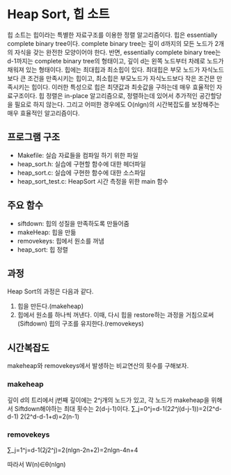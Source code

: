 # Heap Sort, 힙 소트
힙 소트는 힙이라는 특별한 자료구조를 이용한 정렬 알고리즘이다. 힙은 essentially complete binary tree이다. complete binary tree는 깊이 d까지의 모든 노드가 2개의 자식을 갖는 완전한 모양이어야 한다. 반면, essentially complete binary tree는 d-1까지는 complete binary tree의 형태이고, 깊이 d는 왼쪽 노드부터 차례로 노드가 채워져 있는 형태이다.
힙에는 최대힙과 최소힙이 있다. 최대힙은 부모 노드가 자식노드보다 큰 조건을 만족시키는 힙이고, 최소힙은 부모노드가 자식노드보다 작은 조건믄 만족시키는 힙이다. 이러한 특성으로 힙은 최댓값과 최솟값을 구하는데 매우 효율적인 자료구조이다.
힙 정렬은 in-place 알고리즘으로, 정렬하는데 있어서 추가적인 공간할당을 필요로 하지 않는다. 그리고 어떠한 경우에도 O(nlgn)의 시간복잡도를 보장해주는 매우 효율적인 알고리즘이다.

## 프로그램 구조
- Makefile: 실습 자료들을 컴파일 하기 위한 파일
- heap_sort.h: 실습에 구현할 함수에 대한 헤더파일
- heap_sort.c: 실습에 구현한 함수에 대한 소스파일
- heap_sort_test.c: HeapSort 시간 측정을 위한 main 함수

## 주요 함수
- siftdown: 힙의 성질을 만족하도록 만들어줌
- makeHeap: 힙을 만듦
- removekeys: 힙에서 원소를 꺼냄
- heap_sort: 힙 정렬

## 과정
Heap Sort의 과정은 다음과 같다.
1. 힙을 만든다.(makeheap)
2. 힙에서 원소를 하나씩 꺼낸다. 이때, 다시 힙을 restore하는 과정을 거침으로써(Siftdown) 힙의 구조를 유지한다.(removekeys)

## 시간복잡도
makeheap와 removekeys에서 발생하는 비교연산의 횟수를 구해보자.
### makeheap
깊이 d의 트리에서 j번째 깊이에는 2^j개의 노드가 있고, 각 노드가 makeheap을 위해서 Siftdown해야하는 최대 횟수는 2(d-j-1)이다.
∑_j=0^j=d-1(2*2^j*(d-j-1))=2(2^d-d-1)
2(2^d-d-1+d)=2(n-1)
### removekeys
∑_j=1^j=d-1(2*j*2^j)=2(nlgn-2n+2)=2nlgn-4n+4

따라서 W(n)∈θ(nlgn)
